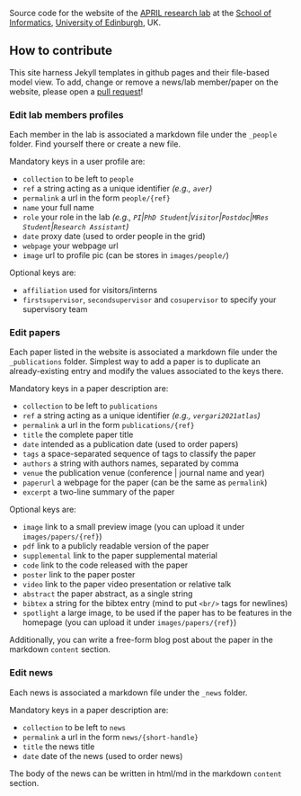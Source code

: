 Source code for the website of the [APRIL research lab](https://april-tools.github.io) at the [School of Informatics](https://www.ed.ac.uk/informatics), [University of Edinburgh](https://www.ed.ac.uk), UK.

## How to contribute

This site harness Jekyll templates in github pages and their file-based model view.
To add, change or remove a news/lab member/paper on the website, please open a [pull request](https://github.com/april-tools/april-tools.github.io/pulls)!

### Edit lab members profiles

Each member in the lab is associated a markdown file under the `_people` folder. Find yourself there or create a new file.

Mandatory keys in a user profile are:
  - `collection` to be left to `people`
  - `ref` a string acting as a unique identifier _(e.g., `aver`)_
  - `permalink` a url in the form `people/{ref}`
  - `name` your full name
  - `role` your role in the lab _(e.g., `PI`|`PhD Student`|`Visitor`|`Postdoc`|`MRes Student`|`Research Assistant`)_
  - `date` proxy date (used to order people in the grid)
  - `webpage` your webpage url
  - `image` url to profile pic (can be stores in `images/people/`)

  Optional keys are:

  - `affiliation` used for visitors/interns
  - `firstsupervisor`, `secondsupervisor` and `cosupervisor` to specify your supervisory team

### Edit papers

Each paper listed in the website is associated a markdown file under the `_publications` folder. Simplest way to add a paper is to duplicate an already-existing entry and modify the values associated to the keys there.

Mandatory keys in a paper description are:
  - `collection` to be left to `publications`
  - `ref` a string acting as a unique identifier _(e.g., `vergari2021atlas`)_
  - `permalink` a url in the form `publications/{ref}`
  - `title` the complete paper title
  - `date` intended as a publication date (used to order papers)
  - `tags` a space-separated sequence of tags to classify the paper
  - `authors` a string with authors names, separated by comma
  - `venue` the publication venue (conference | journal name and year)
  - `paperurl` a webpage for the paper (can be the same as `permalink`)
  - `excerpt` a two-line summary of the paper

Optional keys are:
  - `image` link to a small preview image (you can upload it under `images/papers/{ref}`)
  - `pdf` link to a publicly readable version of the paper
  - `supplemental` link to the paper supplemental material
  - `code` link to the code released with the paper
  - `poster` link to the paper poster
  - `video` link to the paper video presentation or relative talk
  - `abstract` the paper abstract, as a single string
  - `bibtex` a string for the bibtex entry (mind to put `<br/>` tags for newlines)
  - `spotlight` a large image, to be used if the paper has to be features in the homepage (you can upload it under `images/papers/{ref}`)

  Additionally, you can write a free-form blog post about the paper in the markdown `content` section.

  ### Edit news
  
  Each news is associated a markdown file under the `_news` folder.

  Mandatory keys in a paper description are:
  - `collection` to be left to `news`
  - `permalink` a url in the form `news/{short-handle}`
  - `title` the news title
  - `date` date of the news (used to order news)  

  The body of the news can be written in html/md in the markdown `content` section.
